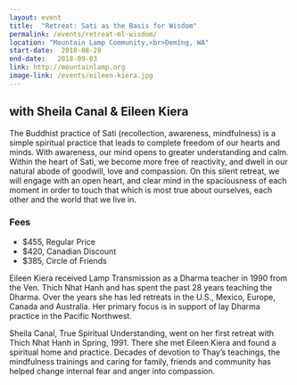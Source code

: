 ```yaml
---
layout: event
title:  "Retreat: Sati as the Basis for Wisdom"
permalink: /events/retreat-ml-wisdom/
location: "Mountain Lamp Community,<br>Deming, WA"
start-date:  2018-08-29
end-date:   2018-09-03
link: http://mountainlamp.org
image-link: /events/eileen-kiera.jpg
---
```



## with Sheila Canal & Eileen Kiera

The Buddhist practice of Sati (recollection, awareness, mindfulness) is a simple spiritual practice that leads to complete freedom of our hearts and minds. With awareness, our mind opens to greater understanding and calm. Within the heart of Sati, we become more free of reactivity, and dwell in our natural abode of goodwill, love and compassion. On this silent retreat, we will engage with an open heart, and clear mind in the spaciousness of each moment in order to touch that which is most true about ourselves, each other and the world that we live in.

### Fees

* $455, Regular Price
* $420, Canadian Discount
* $385, Circle of Friends


Eileen Kiera received Lamp Transmission as a Dharma teacher in 1990 from the Ven. Thich Nhat Hanh and has spent the past 28 years teaching the Dharma. Over the years she has led retreats in the U.S., Mexico, Europe, Canada and Australia. Her primary focus is in support of lay Dharma practice in the Pacific Northwest.

Sheila Canal, True Spiritual Understanding, went on her first retreat with Thich Nhat Hanh in Spring, 1991. There she met Eileen Kiera and found a spiritual home and practice. Decades of devotion to Thay’s teachings, the mindfulness trainings and caring for family, friends and community has helped change internal fear and anger into compassion.
